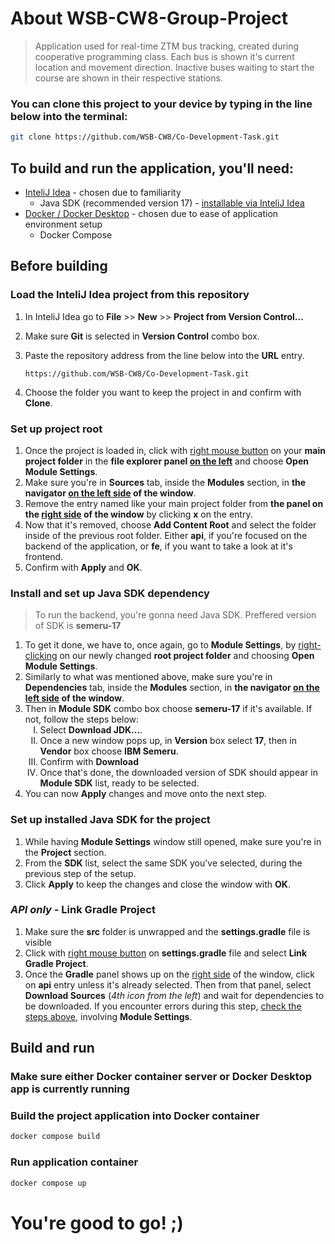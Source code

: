 # About WSB-CW8-Group-Project
> Application used for real-time ZTM bus tracking, created during cooperative programming class. Each bus is shown it's current location and movement direction. Inactive buses waiting to start the course are shown in their respective stations.

### You can clone this project to your device by typing in the line below into the terminal:

```bash
git clone https://github.com/WSB-CW8/Co-Development-Task.git
```


## To build and run the application, you'll need:
* [InteliJ Idea](https://www.jetbrains.com/idea/) - chosen due to familiarity
    * Java SDK (recommended version 17) - [installable via InteliJ Idea](https://www.jetbrains.com/help/idea/sdk.html#change-project-sdk)
* [Docker / Docker Desktop](https://www.docker.com/) - chosen due to ease of application environment setup
    * Docker Compose

## Before building
### Load the InteliJ Idea project from this repository
1. In InteliJ Idea go to <b>File</b> >> <b>New</b> >> <b>Project from Version Control...</b>
2. Make sure <b>Git</b> is selected in <b>Version Control</b> combo box.
3. Paste the repository address from the line below into the <b>URL</b> entry.

    ```
    https://github.com/WSB-CW8/Co-Development-Task.git
    ```
4. Choose the folder you want to keep the project in and confirm with <b>Clone</b>.

### Set up project root
1. Once the project is loaded in, click with <u>right mouse button</u> on your <b>main project folder</b> in the <b>file explorer panel <u>on the left</u></b> and choose <b>Open Module Settings</b>.
2. Make sure you're in <b>Sources</b> tab, inside the <b>Modules</b> section, in <b>the navigator <u>on the left side</u> of the window</b>.
3. Remove the entry named like your main project folder from <b>the panel on the <u>right side</u> of the window</b> by clicking <b>x</b> on the entry.
4. Now that it's removed, choose <b>Add Content Root</b> and select the folder inside of the previous root folder. Either <b>api</b>, if you're focused on the backend of the application, or <b>fe</b>, if you want to take a look at it's frontend.
5. Confirm with <b>Apply</b> and <b>OK</b>.

### Install and set up Java SDK dependency
> To run the backend, you're gonna need Java SDK.
Preffered version of SDK is <b>semeru-17</b>

1. To get it done, we have to, once again, go to <b>Module Settings</b>, by <u>right-clicking</u> on our newly changed <b>root project folder</b> and choosing <b>Open Module Settings</b>.
2. Similarly to what was mentioned above, make sure you're in <b>Dependencies</b> tab, inside the <b>Modules</b> section, in <b>the navigator <u>on the left side</u> of the window</b>.
3. Then in <b>Module SDK</b> combo box choose <b>semeru-17</b> if it's available. If not, follow the steps below:
    <ol type=I>
    <li>Select <b>Download JDK...</b>.</li>
    <li>Once a new window pops up, in <b>Version</b> box select <b>17</b>, then in <b>Vendor</b> box choose <b>IBM Semeru</b>.</li>
    <li>Confirm with <b>Download</b></li>
    <li>Once that's done, the downloaded version of SDK should appear in <b>Module SDK</b> list, ready to be selected.</li>
    </ol>
4. You can now <b>Apply</b> changes and move onto the next step.
### Set up installed Java SDK for the project
1. While having <b>Module Settings</b> window still opened, make sure you're in the <b>Project</b> section.
2. From the <b>SDK</b> list, select the same SDK you've selected, during the previous step of the setup.
3. Click <b>Apply</b> to keep the changes and close the window with <b>OK</b>.
### <i>API only</i> - Link Gradle Project
1. Make sure the <b>src</b> folder is unwrapped and the <b>settings.gradle</b> file is visible
2. Click with <u>right mouse button</u> on <b>settings.gradle</b> file and select <b>Link Gradle Project</b>.
3. Once the <b>Gradle</b> panel shows up on the <u>right side</u> of the window, click on <b>api</b> entry unless it's already selected. Then from that panel, select <b>Download Sources</b> (<i>4th icon from the left</i>) and wait for dependencies to be downloaded. If you encounter errors during this step, [check the steps above](#install-and-set-up-java-sdk-dependency), involving <b>Module Settings</b>.

## Build and run
### Make sure either Docker container server or Docker Desktop app is currently running
### Build the project application into Docker container
```bash
docker compose build
```

### Run application container

```bash
docker compose up
```

# You're good to go! ;)
